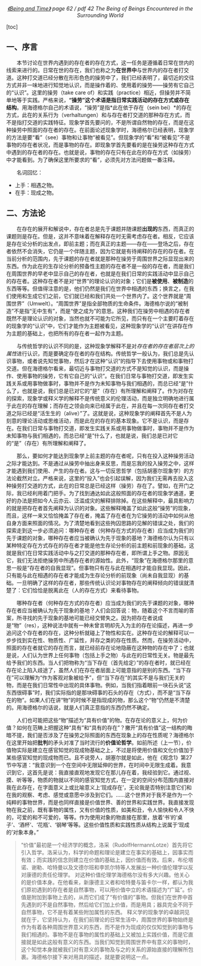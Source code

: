 <center>
<em>
<a href = "
https://cdn.swordofmorning.com/SwordofMorning/Article%20PDF/Philosophy/Heidegger/Being-and-Time.pdf
">《Being and Time》</a> page 62 / pdf 42
The Being of Beings Encountered in the Surrounding World
</em>
</center>

[toc]

## 一、序言

&emsp;&emsp;本节讨论在世界内遇到的存在者的存在方式，这一任务是遵循着日常在世内的线索来进行的。日常在世的存在，我们也称之为**在世界中**与世界内的存在者打交道。这种打交道已经分散在形形色色的操劳中了，我们已经表明了，最切近的交往方式并非一味地进行知觉地认识，而是操作着的、使用着的操劳——操劳有它自己的“认识”。这里的操劳（take care of）和实践（practice）相近，但操劳并不简单地等于实践。严格来说，**“操劳”这个术语是指日常实践活动的存在方式或存在结构**。用海德格尔自己的术语说，“操劳”是指*此在依于存在（sein bei）*的存在方式，此在的关系行为（verhaltungen）和与存在者打交道的那种存在方式，而不是指打交道的实践特征。现象学首先要问的，不是所谓自然物的存在，而是在这种操劳中照面的存在者的存在。在前面论述现象学时，海德格尔已经表明，现象学的方法是要“看”（see）事物和让事物“被看见”。但现象学的“看”和“被看见”不是事物的存在者状况，而是事物的存在。即现象学首先要看的是在操劳这种存在方式中遇到的存在者的存在。也就是说，事物的存在只有在此在的存在方式（如操劳）中才能看到。为了确保这里所要求的“看”，必须先对方法问题做一番注释。

&emsp;&emsp;名词回忆：

- 上手：相遇之物。
- 在手：现成之物。

## 二、方法论

&emsp;&emsp;在存在的展开和解说中，存在者总是先于课题并随课题**出现的**东西，而真正的课题则是存在。但是，这并不意味着在解释存在时无需考虑存在者。相反，它应该是存在论分析的出发点，即前主题；而在真正的主题——存在——登场之后，存在者依然不会消失，它仍是一个伴随主题，因为它就是有待阐释的存在的存在者。在当前分析的范围内，先于课题的存在者就是那种在操劳于周围世界之际显现出来的东西。作为此在的生存论分析的预备性主题的存在者不是一般的存在者，而是我们在周围世界的早老中显示自己的存在者，也就是在我们日常的实践活动中显示自己的存在者。这种存在者不是对“世界”的理论认识的对象；它们是**被使用**、**被制造**的东西等等。但值得注意的是，他们仍然是我们在世界中相遇的东西；换言之，在我们使用和生成它们之前，它们就已经和我们共处一个世界内了。这个世界就是“周围世界”（Umwelt）。“周围世界”是指全部物质的生命条件。海德格尔说的“被制造”不是指“无中生有”，而是“使之成为”的意思。这种我们在操劳中相遇的存在者既然不是理论认识的对象，当然也就不可能为它所见，而只有在一个主要盯着存在的现象学的“认识”中，它们才能作为主题被看见，这种现象学的“认识”在讲存在作为主题的基础上，也把所有的存在者一起作为主题。

&emsp;&emsp;与传统哲学的认识不同的是，这种现象学解释不是对*存在者的存在者层次上的属性*进行认识，而是要确定存在者的存在结构。传统哲学一般认为，我们总是先认识事物，或者说先知觉事物，然后才在这种“认识”的指导下去使用事物或和事物打交道。但在海德格尔看来，最切近与事物打交道的方式不是知觉的认识，而是操作、使用事物的操劳，它有它自己的“认识”。在我们日常与事物打交道，即发生实践关系或用事物做事时，事物并不是作为未知事物与我们相遇的，而总已经“是”什么了，也就是说，我们总是已对它的“是”（存在）有所理解和阐释了。作为对存在的探索，现象学或释义学的解释不是传统意义的伦理活动，而是独立明确地进行属于此在的存在理解；而存在之领会向来已经属于此在，并且在每一次同存在者打交道之际已经是“活生生的（alive）”了。这就是说，这种现象学的阐释首先不是人为刻意的理论活动或思维活动，而是此在的存在的基本现象。它不是认识，而是存在。在我们日常与事物打交道，即发生实践关系或用事物做事时，事物并不是作为未知事物与我们相遇的，而总已经“是”什么了，也就是说，我们总是已对它的“是”（存在）有所理解和阐释了。

&emsp;&emsp;那么，要如何才能达到现象学上前主题的存在者呢，只有在投入这种操劳活动之际才能达到。不是通过从操劳中抽出身来反思，而是忘我的投入操劳之中，这样才能遇到我们使用、产生的存在者。这与一切反思哲学（包括胡塞尔现象学）的方法论截然对立。严格来说，这里的“投入”也会引起误解，因为我们无需再去投入这种操劳打交道的方式，此在的日常总是已经这样（操劳）存在了。譬如，在开门之际，我已经利用着门把手。为了找到通达如此这般照面的存在者的现象学通道，更好的办法是把如今人云亦云、泛滥成灾的解释排除掉。在这些解释中，最具影响力的就是把存在者首先阐释为认识的对象。这些解释掩盖了如此这般“操劳”的现象，而且，这样一来又恰恰掩盖了存在者，掩盖了存在者在为它操劳的活动中如何从他自身方面来照面的情况。为了清楚地看到这些拘囚思路的见解的错误之处，我们的探索走到这一步必须追问：哪种存在者（何种存在方式的存在者）应当成为我们的先于课题的对象，哪种存在者应当被确认为先于现象的基地？海德格尔认为只有以某种特定存在方式存在的存在者才能是他生存论分析的前主题和前现象的基础，这就是我们在日常实践活动中与之打交道的那种存在者，即所谓上手之物。原因无它，我们无法拒绝操劳中所遇存在者的源始性。此外，“现象”在海德格尔那里的意思一般是“存在者的自我显现”。但事物只有在与此在相遇时才能自我显现。因此，只有能与此在相遇的存在者才能成为生存论分析的前现象（尚未自我显现）的基础。一旦明确了这样的存在者，那些传统认识论对事物存在的阐释倾向的错误就清楚了：它们恰恰是脱离此在（人的存在方式）来看待事物。

&emsp;&emsp;哪种存在者（何种存在方式的存在者）应当成为我们的先于课题的对象，哪种存在者应当被确认为先于现象的基地？人们会回答说：物，随着这个不言而喻的答案，所寻找的先于现象的基地可能已经交臂失之。因为把存在者说成是“物”（res），这种说法中就有一种未曾言明却先入为主的存在论描述，再进一步追问这个存在者的存在，这种分析就碰上了物性和实在。这种存在论的解释可以一步步找到实在性、物质性、广延性，并存之类的存在性质。然而，在操劳活动中，照面的存在者就它的存在而言，就已经前存在论地隐蔽在这种物的存在中了；也就是说，人们认为世界上任何事物（包括上手之物）与此在的日常性无关。物是最先给予我们的东西。当人们把物称为“当下存在（首先给定）”的存在者时，就已经在存在论上陷入歧途了，虽然人们在存在者层面上可能意指的是别的东西。“当下存在”可以理解为“作为客观对象被给予”，但“当下存在”的其实不是与我们无关的物，而是在我们日常性中出现的具体事物。例如，当我们指着眼前一块石头说“这东西很碍事”时，我们实际指的是那块碍事的石头的存在（方式），而不是“当下存在的物”。如果人们在讲“物”的时候不是指现成的物，那么这个“物”仍然是不清楚的。用海德格尔的话说，就是人们真正意指的东西仍然不确定。

&emsp;&emsp;人们也可能把这些“物”描述为“具有价值”的物。在存在论的意义上，何为价值？如何在范畴上把握这种“具有”和“具有的存在”？撇开“具有价值”这一结构的晦暗不提，我们是否涉及了在操劳之际照面的东西在现象上的存在性质呢？海德格尔在这里开始把**批判**的矛头对准了当时流行的**价值论哲学**。如前所述（上一节），价值物实际是建立在感官知觉的现成物基础之上，不过是将使用价值和文化价值加于某些感官知觉的现成物而已。且不说旁人，胡塞尔就是如此，他在《观念1》第27节中写道：“我意识到一个在空间中无限延伸的世界，在时间中无限生成着。我意识到它，这首先是说：我直接直观地发现它在那儿存在着，我经验到它。通过视、摸、听等等，物质的物就以不同的感官知觉方式，在一定的空间分布范围内直接对我在此存在，在字面意义上或比喻意义上‘现成存在’，无论我是否特别注意它们和在我的观察、考虑、感觉或意愿中涉及到它们。......这个世界对于我不是作为一个纯粹的事物世界，而是也同样直接是价值世界、善的世界和实践世界。我直接发现物在我之前，既有事物的属性，又有价值的性质，如美和丑，令人愉快和令人不快的，可爱的和不可爱的，等等。作为使用对象的物直接在那里，放着‘书’的‘桌子’、‘酒杯’、‘花瓶’、‘钢琴’等等。这些价值性质和实践性质从结构上说属于‘现成的’对象本身。”

> “价值”最初是一个经济学的概念，洛采（RudolfHermannLotze）首先将它引入哲学。洛采认为，科学的命题和理论是建立在事实的基础上，因事实而有效；而实践的信念则建立在价值的基础上，因价值而有效。后来，布伦塔诺、谢勒、哈特曼以及文德尔班和李凯尔特等人发展出一种价值伦理学以反对康德的责任伦理学。
> 对这种价值伦理学海德格尔没有多大兴趣。他关心的是价值本身。在他看来，新康德主义者和哈特曼与笛卡尔一样，都认为我们原初遇到的存在者是自然事物，可以用价值中立的术语描述为“广延”。价值是附加到事物上去的，从而它们成了“有价值的”事物。但我们在世界中首先遇到的不是自然事物，然后给它们加上价值，而是用具；器具完全不同于自然事物，它不是有着某些附加属性的东西。
> 释义学的现象学的卓越洞见就在于，它坚持认为，在我们前理论的日常生活中，周围世界的事物始终是作为有着各种周围世界意义的东西，而不是作为现成的仅仅知觉到的事物与我们相遇的。事物不是在事物的属性的基础上又被加上实践价值，而是它直接就是如此这般有意义的东西。当我们知觉到周围世界中有意义的事物时，这个知觉本身就被我们对有意义的事物及与之的关系的源始直接的理解所包裹。海德格尔接下来对用具的描述，就是要说明这一点。

&emsp;&emsp;